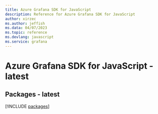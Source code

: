 ```yaml
---
title: Azure Grafana SDK for JavaScript
description: Reference for Azure Grafana SDK for JavaScript
author: xirzec
ms.author: jeffish
ms.data: 04/07/2023
ms.topic: reference
ms.devlang: javascript
ms.service: grafana
---
```

# Azure Grafana SDK for JavaScript - latest
## Packages - latest
[!INCLUDE [packages](grafana-index.md)]